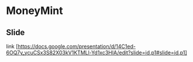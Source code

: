 # MoneyMint

## Slide
link [https://docs.google.com/presentation/d/14C1ed-6OQ7y_ycuCSx3S82X03kV1KTMLl-Yd1xc3HIA/edit?slide=id.p1#slide=id.p1]
